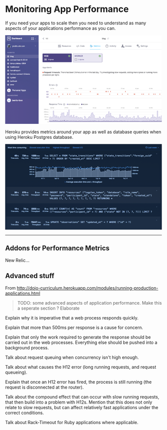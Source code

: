 # Monitoring App Performance

If you need your apps to scale then you need to understand as many aspects of your applications performance as you can.

![Heroku Dashboard Metrics for your application](../images/heroku-dashboard-monitoring-example.png)

Heroku provides metrics around your app as well as database queries when using Heroku Postgres database.

![Heroku Dashboard Metrics for Postgres](../images/heroku-dashboard-postgres-dbx-example.png)

---

## Addons for Performance Metrics 

New Relic...



## Advanced stuff

From http://dojo-curriculum.herokuapp.com/modules/running-production-applications.html

> TODO: some advanced aspects of application performance.  Make this a seperate section ?  Elaborate

Explain why it is imperative that a web process responds quickly.

Explain that more than 500ms per response is a cause for concern.

Explain that only the work required to generate the response should be carried out in the web processes. Everything else should be pushed into a background process.

Talk about request queuing when concurrency isn't high enough.

Talk about what causes the H12 error (long running requests, and request queueing).

Explain that once an H12 error has fired, the process is still running (the request is disconnected at the router).

Talk about the compound effect that can occur with slow running requests, that then build into a problem with H12s. Mention that this does not only relate to slow requests, but can affect relatively fast applications under the correct conditions.

Talk about Rack-Timeout for Ruby applications where applicable.
